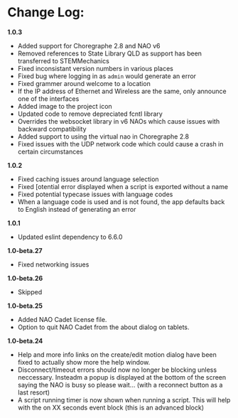 # Change Log:

**1.0.3**
- Added support for Choregraphe 2.8 and NAO v6
- Removed references to State Library QLD as support has been transferred to STEMMechanics
- Fixed inconsistant version numbers in various places
- Fixed bug where logging in as `admin` would generate an error
- Fixed grammer around welcome to a location
- If the IP address of Ethernet and Wireless are the same, only announce one of the interfaces
- Added image to the project icon
- Updated code to remove depreciated fcntl library
- Overrides the websocket library in v6 NAOs which cause issues with backward compatibility
- Added support to using the virtual nao in Choregraphe 2.8
- Fixed issues with the UDP network code which could cause a crash in certain circumstances

**1.0.2**
- Fixed caching issues around language selection
- Fixed [otential error displayed when a script is exported without a name
- Fixed potential typecase issues with language codes
- When a language code is used and is not found, the app defaults back to English instead of generating an error

**1.0.1**
- Updated eslint dependency to 6.6.0

**1.0-beta.27**
- Fixed networking issues

**1.0-beta.26**
- Skipped

**1.0-beta.25**
- Added NAO Cadet license file.
- Option to quit NAO Cadet from the about dialog on tablets.

**1.0-beta.24**
- Help and more info links on the create/edit motion dialog have been fixed to actually show more the help window.
- Disconnect/timeout errors should now no longer be blocking unless neccessary. Insteadm a popup is displayed at the bottom of the screen saying the NAO is busy so please wait... (with a reconnect button as a last resort)
- A script running timer is now shown when running a script. This will help with the on XX seconds event block (this is an advanced block)
